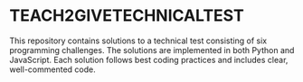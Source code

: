 # TEACH2GIVETECHNICALTEST
This repository contains solutions to a technical test consisting of six programming challenges. The solutions are implemented in both Python and JavaScript. Each solution follows best coding practices and includes clear, well-commented code.
